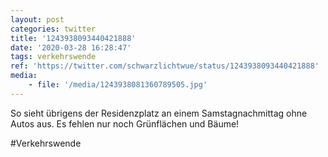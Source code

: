 ```yaml
---
layout: post
categories: twitter
title: '1243938093440421888'
date: '2020-03-28 16:28:47'
tags: verkehrswende
ref: 'https://twitter.com/schwarzlichtwue/status/1243938093440421888'
media:
    - file: '/media/1243938081360789505.jpg'
---
```

So sieht übrigens der Residenzplatz an einem Samstagnachmittag ohne Autos aus. Es fehlen nur noch Grünflächen und Bäume!

#Verkehrswende  

